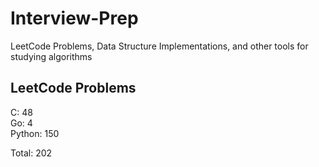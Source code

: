 # Interview-Prep
LeetCode Problems, Data Structure Implementations, and other tools for studying algorithms

## LeetCode Problems
C:      48<br/>
Go:     4<br/>
Python: 150<br/>

Total:  202
